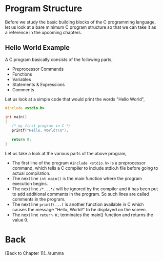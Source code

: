 # Program Structure
Before we study the basic building blocks of the C programming language, let us look at a bare minimum C program structure so that we can take it as a reference in the upcoming chapters.

## Hello World Example
A C program basically consists of the following parts,
- Preprocessor Commands
- Functions
- Variables
- Statements & Expressions
- Comments

Let us look at a simple code that would print the words "Hello World",
```c++
#include <stdio.h>

int main()
{
   /* my first program in C */
   printf("Hello, World!\n");
   
   return 0;
}
```
Let us take a look at the various parts of the above program,
- The first line of the program `#include <stdio.h>` is a preprocessor command, which tells a C compiler to include stdio.h file before going to actual compilation.
- The next line `int main()` is the main function where the program execution begins.
- The next line `/*...*/` will be ignored by the compiler and it has been put to add additional comments in the program. So such lines are called comments in the program.
- The next line `printf(...)` is another function available in C which causes the message "Hello, World!" to be displayed on the screen.
- The next line `return 0;` terminates the main() function and returns the value 0.

# Back

[Back to Chapter 1](../summa
